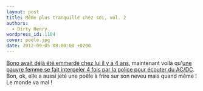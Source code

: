 ```yaml
---
layout: post
title: Même plus tranquille chez soi, vol. 2
authors:
  - Dirty Henry
wordpress_id: 1104
cover: poele.jpg
date: 2012-09-05 08:00:00 +0200
---
```


[Bono avait déjà été emmerdé chez lui il y a 4 ans](457), maintenant voilà
qu'[une pauvre femme se fait interpeler 4 fois par la police pour écouter du AC/DC](http://www.nme.com/news/acdc/65882).
Bon, ok, elle a aussi jeté une poêle à frire sur son neveu mais quand même ! Le
monde va mal !
